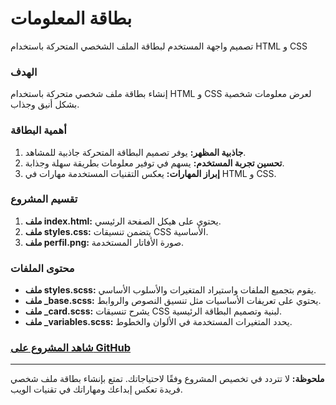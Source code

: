 # بطاقة المعلومات
تصميم واجهة المستخدم لبطاقة الملف الشخصي المتحركة باستخدام HTML  و CSS

### الهدف
إنشاء بطاقة ملف شخصي متحركة باستخدام HTML و CSS لعرض معلومات شخصية بشكل أنيق وجذاب.

### أهمية البطاقة
1. **جاذبية المظهر:** يوفر تصميم البطاقة المتحركة جاذبية للمشاهد.
2. **تحسين تجربة المستخدم:** يسهم في توفير معلومات بطريقة سهلة وجذابة.
3. **إبراز المهارات:** يعكس التقنيات المستخدمة مهارات في HTML و CSS.

### تقسيم المشروع
1. **ملف index.html:** يحتوي على هيكل الصفحة الرئيسي.
2. **ملف styles.css:** يتضمن تنسيقات CSS الأساسية.
3. **ملف perfil.png:** صورة الأفاتار المستخدمة.

### محتوى الملفات
- **ملف styles.scss:** يقوم بتجميع الملفات واستيراد المتغيرات والأسلوب الأساسي.
- **ملف _base.scss:** يحتوي على تعريفات الأساسيات مثل تنسيق النصوص والروابط.
- **ملف _card.scss:** يشرح تنسيقات CSS لبنية وتصميم البطاقة الرئيسية.
- **ملف _variables.scss:** يحدد المتغيرات المستخدمة في الألوان والخطوط.

### [شاهد المشروع على GitHub](https://github.com/valley4techs/card-info)

---

**ملحوظة:** لا تتردد في تخصيص المشروع وفقًا لاحتياجاتك. تمتع بإنشاء بطاقة ملف شخصي فريدة تعكس إبداعك ومهاراتك في تقنيات الويب.
